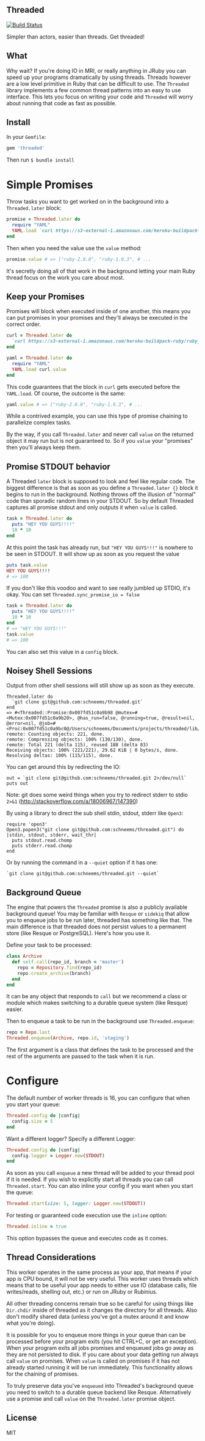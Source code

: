## Threaded

[![Build Status](https://travis-ci.org/schneems/threaded.png?branch=master)](https://travis-ci.org/schneems/threaded)

Simpler than actors, easier than threads. Get threaded!

## What

Why wait? If you're doing IO in MRI, or really anything in JRuby you can speed up your programs dramatically by using threads. Threads however are a low level primitive in Ruby that can be difficult to use. The `Threaded` library implements a few common thread patterns into an easy to use interface. This lets you focus on writing your code and `Threaded` will worry about running that code as fast as possible.

## Install

In your `Gemfile`:

```ruby
gem 'threaded'
```

Then run `$ bundle install`


# Simple Promises

Throw tasks you want to get worked on in the background into a `Threaded.later` block:

```ruby
promise = Threaded.later do
  require "YAML"
  YAML.load `curl https://s3-external-1.amazonaws.com/heroku-buildpack-ruby/ruby_versions.yml 2>/dev/null`
end
```

Then when you need the value use the `value` method:

```ruby
promise.value # => ["ruby-2.0.0", "ruby-1.9.3", # ...
```

It's secretly doing all of that work in the background letting your main Ruby thread focus on the work you care about most.

## Keep your Promises

Promises will block when executed inside of one another, this means you can put promises in your promises and they'll always be executed in the correct order.

```ruby
curl = Threaded.later do
  `curl https://s3-external-1.amazonaws.com/heroku-buildpack-ruby/ruby_versions.yml 2>/dev/null`
end

yaml = Threaded.later do
  require "YAML"
  YAML.load curl.value
end
```

This code guarantees that the block in `curl` gets executed before the `YAML.load`. Of course, the outcome is the same:

```ruby
yaml.value # => ["ruby-2.0.0", "ruby-1.9.3", # ...
```

While a contrived example, you can use this type of promise chaining to parallelize complex tasks.

By the way, if you call `Threaded.later` and never call `value` on the returned object it may run but is not guaranteed to. So if you `value` your "promises" then you'll always keep them.

## Promise STDOUT behavior

A Threaded `later` block is supposed to look and feel like regular code. The biggest difference is that as soon as you define a `Threaded.later {}` block it begins to run in the background. Nothing throws off the illusion of "normal" code than sporadic random lines in your STDOUT. So by default Threaded captures all promise stdout and only outputs it when `value` is called.

```ruby
task = Threaded.later do
  puts "HEY YOU GUYS!!!!"
  10 * 10
end
```

At this point the task has already run, but `"HEY YOU GUYS!!!"` is nowhere to be seen in STDOUT. It will show up as soon as you request the value


```ruby
puts task.value
HEY YOU GUYS!!!!
# => 100
```

If you don't like this voodoo and want to see really jumbled up STDIO, it's okay. You can set `Threaded.sync_promise_io = false`

```ruby
task = Threaded.later do
  puts "HEY YOU GUYS!!!!"
  10 * 10
end
# => "HEY YOU GUYS!!!"
task.value
# => 100
```

You can also set this value in a `config` block.

## Noisey Shell Sessions

Output from other shell sessions will still show up as soon as they execute.

```
Threaded.later do
  `git clone git@github.com:schneems/threaded.git`
end
=> #<Threaded::Promise:0x007fd51c0a9b98 @mutex=#<Mutex:0x007fd51c0a9b20>, @has_run=false, @running=true, @result=nil, @error=nil, @job=#<Proc:0x007fd51c0a9bc0@/Users/schneems/Documents/projects/threaded/lib/threaded.rb:71>>
remote: Counting objects: 221, done.
remote: Compressing objects: 100% (130/130), done.
remote: Total 221 (delta 115), reused 188 (delta 83)
Receiving objects: 100% (221/221), 29.62 KiB | 0 bytes/s, done.
Resolving deltas: 100% (115/115), done.
```

You can get around this by redirecting the IO:

```
out = `git clone git@github.com:schneems/threaded.git 2>/dev/null`
puts out
```

Note: git does some weird things when you try to redirect stderr to stdio `2>&1` (http://stackoverflow.com/a/18006967/147390)

By using a library to direct the sub shell stdin, stdout, stderr like `Open3`:

```
require 'open3'
Open3.popen3("git clone git@github.com:schneems/threaded.git") do |stdin, stdout, stderr, wait_thr|
  puts stdout.read.chomp
  puts stderr.read.chomp
end
```

Or by running the command in a `--quiet` option if it has one:

```
`git clone git@github.com:schneems/threaded.git --quiet`
```


## Background Queue

The engine that powers the `Threaded` promise is also a publicly available background queue! You may be familiar with `Resque` or `sidekiq` that allow you to enqueue jobs to be run later, threaded has something like that. The main difference is that threaded does not persist values to a permanent store (like Resque or PostgreSQL). Here's how you use it.

Define your task to be processed:

```ruby
class Archive
  def self.call(repo_id, branch = 'master')
    repo = Repository.find(repo_id)
    repo.create_archive(branch)
  end
end
```

It can be any object that responds to `call` but we recommend a class or module which makes switching to a durable queue system (like Resque) easier.

Then to enqueue a task to be run in the background use `Threaded.enqueue`:

```ruby
repo = Repo.last
Threaded.enqueue(Archive, repo.id, 'staging')
```

The first argument is a class that defines the task to be processed and the rest of the arguments are passed to the task when it is run.


# Configure

The default number of worker threads is 16, you can configure that when you start your queue:

```ruby
Threaded.config do |config|
  config.size = 5
end
```

Want a different logger? Specify a different Logger:

```ruby
Threaded.config do |config|
  config.logger = Logger.new(STDOUT)
end
```

As soon as you call `enqueue` a new thread will be added to your thread pool if it is needed. If you wish to explicitly start all threads you can call `Threaded.start`. You can also inline your config if you want when you start the queue:

```ruby
Threaded.start(size: 5, logger: Logger.new(STDOUT))
```

For testing or guaranteed code execution use the `inline` option:

```ruby
Threaded.inline = true
```

This option bypasses the queue and executes code as it comes.

## Thread Considerations

This worker operates in the same process as your app, that means if your app is CPU bound, it will not be very useful. This worker uses threads which means that to be useful your app needs to either use IO (database calls, file writes/reads, shelling out, etc.) or run on JRuby or Rubinius.

All other threading concerns remain true so be careful for using things like `Dir.chdir` inside of threaded as it changes the directory for all threads. Also don't modify shared data (unless you've got a mutex around it and know what you're doing).

It is possible for you to enqueue more things in your queue than can be processed before your program exits (you hit CTRL+C, or get an exception). When your program exits all jobs promises and enqueued jobs go away as they are not persisted to disk. If you care about your data getting run always call `value` on promises. When `value` is called on promises if it has not already started running it will be run immediately. This functionality allows for the chaining of promises.

To truly preserve data you've `enqueued` into Threaded's background queue you need to switch to a durable queue backend like Resque. Alternatively use a promise and call `value` on the `Threaded.later` promise object.

## License

MIT

